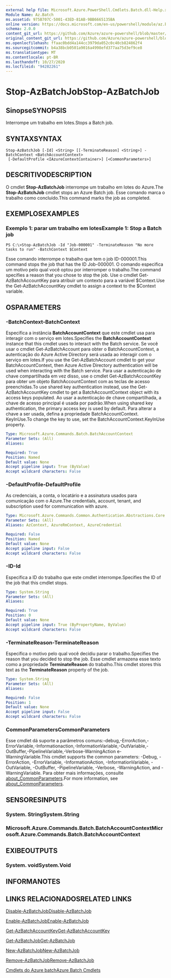 ```yaml
---
external help file: Microsoft.Azure.PowerShell.Cmdlets.Batch.dll-Help.xml
Module Name: Az.Batch
ms.assetid: 975B707C-5001-43ED-81AB-9BB6665135BA
online version: https://docs.microsoft.com/en-us/powershell/module/az.batch/stop-azbatchjob
schema: 2.0.0
content_git_url: https://github.com/Azure/azure-powershell/blob/master/src/Batch/Batch/help/Stop-AzBatchJob.md
original_content_git_url: https://github.com/Azure/azure-powershell/blob/master/src/Batch/Batch/help/Stop-AzBatchJob.md
ms.openlocfilehash: ffaac0bdd4a144cc3979da052c0c40cb824862f4
ms.sourcegitcommit: b4a38bcb0501a9016a4998efd377aa75d3ef9ce8
ms.translationtype: MT
ms.contentlocale: pt-BR
ms.lasthandoff: 10/27/2020
ms.locfileid: "94282261"
---
```

# <span data-ttu-id="e7e14-101">Stop-AzBatchJob</span><span class="sxs-lookup"><span data-stu-id="e7e14-101">Stop-AzBatchJob</span></span>

## <span data-ttu-id="e7e14-102">Sinopse</span><span class="sxs-lookup"><span data-stu-id="e7e14-102">SYNOPSIS</span></span>
<span data-ttu-id="e7e14-103">Interrompe um trabalho em lotes.</span><span class="sxs-lookup"><span data-stu-id="e7e14-103">Stops a Batch job.</span></span>

## <span data-ttu-id="e7e14-104">SYNTAX</span><span class="sxs-lookup"><span data-stu-id="e7e14-104">SYNTAX</span></span>

```
Stop-AzBatchJob [-Id] <String> [[-TerminateReason] <String>] -BatchContext <BatchAccountContext>
 [-DefaultProfile <IAzureContextContainer>] [<CommonParameters>]
```

## <span data-ttu-id="e7e14-105">DESCRITIVO</span><span class="sxs-lookup"><span data-stu-id="e7e14-105">DESCRIPTION</span></span>
<span data-ttu-id="e7e14-106">O cmdlet **Stop-AzBatchJob** interrompe um trabalho em lotes do Azure.</span><span class="sxs-lookup"><span data-stu-id="e7e14-106">The **Stop-AzBatchJob** cmdlet stops an Azure Batch job.</span></span>
<span data-ttu-id="e7e14-107">Esse comando marca o trabalho como concluído.</span><span class="sxs-lookup"><span data-stu-id="e7e14-107">This command marks the job as completed.</span></span>

## <span data-ttu-id="e7e14-108">EXEMPLOS</span><span class="sxs-lookup"><span data-stu-id="e7e14-108">EXAMPLES</span></span>

### <span data-ttu-id="e7e14-109">Exemplo 1: parar um trabalho em lotes</span><span class="sxs-lookup"><span data-stu-id="e7e14-109">Example 1: Stop a Batch job</span></span>
```
PS C:\>Stop-AzBatchJob -Id "Job-000001" -TerminateReason "No more tasks to run" -BatchContext $Context
```

<span data-ttu-id="e7e14-110">Esse comando interrompe o trabalho que tem o job ID-000001.</span><span class="sxs-lookup"><span data-stu-id="e7e14-110">This command stops the job that has the ID Job-000001.</span></span>
<span data-ttu-id="e7e14-111">O comando especifica um motivo pelo qual você optou por interromper o trabalho.</span><span class="sxs-lookup"><span data-stu-id="e7e14-111">The command specifies a reason that you chose to stop the job.</span></span>
<span data-ttu-id="e7e14-112">Use o cmdlet Get-AzBatchAccountKey para atribuir um contexto para a variável $Context.</span><span class="sxs-lookup"><span data-stu-id="e7e14-112">Use the Get-AzBatchAccountKey cmdlet to assign a context to the $Context variable.</span></span>

## <span data-ttu-id="e7e14-113">OS</span><span class="sxs-lookup"><span data-stu-id="e7e14-113">PARAMETERS</span></span>

### <span data-ttu-id="e7e14-114">-BatchContext</span><span class="sxs-lookup"><span data-stu-id="e7e14-114">-BatchContext</span></span>
<span data-ttu-id="e7e14-115">Especifica a instância **BatchAccountContext** que este cmdlet usa para interagir com o serviço em lotes.</span><span class="sxs-lookup"><span data-stu-id="e7e14-115">Specifies the **BatchAccountContext** instance that this cmdlet uses to interact with the Batch service.</span></span>
<span data-ttu-id="e7e14-116">Se você usar o cmdlet Get-AzBatchAccount para obter o BatchAccountContext, a autenticação do Azure Active Directory será usada ao interagir com o serviço em lotes.</span><span class="sxs-lookup"><span data-stu-id="e7e14-116">If you use the Get-AzBatchAccount cmdlet to get your BatchAccountContext, then Azure Active Directory authentication will be used when interacting with the Batch service.</span></span> <span data-ttu-id="e7e14-117">Para usar a autenticação de chave compartilhada em vez disso, use o cmdlet Get-AzBatchAccountKey para obter um objeto BatchAccountContext com as teclas de acesso preenchidas.</span><span class="sxs-lookup"><span data-stu-id="e7e14-117">To use shared key authentication instead, use the Get-AzBatchAccountKey cmdlet to get a BatchAccountContext object with its access keys populated.</span></span> <span data-ttu-id="e7e14-118">Ao usar a autenticação de chave compartilhada, a chave de acesso principal é usada por padrão.</span><span class="sxs-lookup"><span data-stu-id="e7e14-118">When using shared key authentication, the primary access key is used by default.</span></span> <span data-ttu-id="e7e14-119">Para alterar a chave a ser usada, defina a propriedade BatchAccountContext. KeyInUse.</span><span class="sxs-lookup"><span data-stu-id="e7e14-119">To change the key to use, set the BatchAccountContext.KeyInUse property.</span></span>

```yaml
Type: Microsoft.Azure.Commands.Batch.BatchAccountContext
Parameter Sets: (All)
Aliases:

Required: True
Position: Named
Default value: None
Accept pipeline input: True (ByValue)
Accept wildcard characters: False
```

### <span data-ttu-id="e7e14-120">-DefaultProfile</span><span class="sxs-lookup"><span data-stu-id="e7e14-120">-DefaultProfile</span></span>
<span data-ttu-id="e7e14-121">As credenciais, a conta, o locatário e a assinatura usados para comunicação com o Azure.</span><span class="sxs-lookup"><span data-stu-id="e7e14-121">The credentials, account, tenant, and subscription used for communication with azure.</span></span>

```yaml
Type: Microsoft.Azure.Commands.Common.Authentication.Abstractions.Core.IAzureContextContainer
Parameter Sets: (All)
Aliases: AzContext, AzureRmContext, AzureCredential

Required: False
Position: Named
Default value: None
Accept pipeline input: False
Accept wildcard characters: False
```

### <span data-ttu-id="e7e14-122">-ID</span><span class="sxs-lookup"><span data-stu-id="e7e14-122">-Id</span></span>
<span data-ttu-id="e7e14-123">Especifica a ID do trabalho que este cmdlet interrompe.</span><span class="sxs-lookup"><span data-stu-id="e7e14-123">Specifies the ID of the job that this cmdlet stops.</span></span>

```yaml
Type: System.String
Parameter Sets: (All)
Aliases:

Required: True
Position: 0
Default value: None
Accept pipeline input: True (ByPropertyName, ByValue)
Accept wildcard characters: False
```

### <span data-ttu-id="e7e14-124">-TerminateReason</span><span class="sxs-lookup"><span data-stu-id="e7e14-124">-TerminateReason</span></span>
<span data-ttu-id="e7e14-125">Especifica o motivo pelo qual você decidiu parar o trabalho.</span><span class="sxs-lookup"><span data-stu-id="e7e14-125">Specifies the reason that you decided to stop the job.</span></span>
<span data-ttu-id="e7e14-126">Esse cmdlet armazena esse texto como a propriedade **TerminateReason** do trabalho.</span><span class="sxs-lookup"><span data-stu-id="e7e14-126">This cmdlet stores this text as the **TerminateReason** property of the job.</span></span>

```yaml
Type: System.String
Parameter Sets: (All)
Aliases:

Required: False
Position: 1
Default value: None
Accept pipeline input: False
Accept wildcard characters: False
```

### <span data-ttu-id="e7e14-127">CommonParameters</span><span class="sxs-lookup"><span data-stu-id="e7e14-127">CommonParameters</span></span>
<span data-ttu-id="e7e14-128">Esse cmdlet dá suporte a parâmetros comuns:-debug,-ErrorAction,-ErrorVariable,-Informationaction,-InformationVariable,-OutVariable,-OutBuffer,-PipelineVariable,-Verbose-WarningAction e-WarningVariable.</span><span class="sxs-lookup"><span data-stu-id="e7e14-128">This cmdlet supports the common parameters: -Debug, -ErrorAction, -ErrorVariable, -InformationAction, -InformationVariable, -OutVariable, -OutBuffer, -PipelineVariable, -Verbose, -WarningAction, and -WarningVariable.</span></span> <span data-ttu-id="e7e14-129">Para obter mais informações, consulte [about_CommonParameters](http://go.microsoft.com/fwlink/?LinkID=113216).</span><span class="sxs-lookup"><span data-stu-id="e7e14-129">For more information, see [about_CommonParameters](http://go.microsoft.com/fwlink/?LinkID=113216).</span></span>

## <span data-ttu-id="e7e14-130">SENSORES</span><span class="sxs-lookup"><span data-stu-id="e7e14-130">INPUTS</span></span>

### <span data-ttu-id="e7e14-131">System. String</span><span class="sxs-lookup"><span data-stu-id="e7e14-131">System.String</span></span>

### <span data-ttu-id="e7e14-132">Microsoft.Azure.Commands.Batch.BatchAccountContext</span><span class="sxs-lookup"><span data-stu-id="e7e14-132">Microsoft.Azure.Commands.Batch.BatchAccountContext</span></span>

## <span data-ttu-id="e7e14-133">EXIBE</span><span class="sxs-lookup"><span data-stu-id="e7e14-133">OUTPUTS</span></span>

### <span data-ttu-id="e7e14-134">System. void</span><span class="sxs-lookup"><span data-stu-id="e7e14-134">System.Void</span></span>

## <span data-ttu-id="e7e14-135">INFORMA</span><span class="sxs-lookup"><span data-stu-id="e7e14-135">NOTES</span></span>

## <span data-ttu-id="e7e14-136">LINKS RELACIONADOS</span><span class="sxs-lookup"><span data-stu-id="e7e14-136">RELATED LINKS</span></span>

[<span data-ttu-id="e7e14-137">Disable-AzBatchJob</span><span class="sxs-lookup"><span data-stu-id="e7e14-137">Disable-AzBatchJob</span></span>](./Disable-AzBatchJob.md)

[<span data-ttu-id="e7e14-138">Enable-AzBatchJob</span><span class="sxs-lookup"><span data-stu-id="e7e14-138">Enable-AzBatchJob</span></span>](./Enable-AzBatchJob.md)

[<span data-ttu-id="e7e14-139">Get-AzBatchAccountKey</span><span class="sxs-lookup"><span data-stu-id="e7e14-139">Get-AzBatchAccountKey</span></span>](./Get-AzBatchAccountKey.md)

[<span data-ttu-id="e7e14-140">Get-AzBatchJob</span><span class="sxs-lookup"><span data-stu-id="e7e14-140">Get-AzBatchJob</span></span>](./Get-AzBatchJob.md)

[<span data-ttu-id="e7e14-141">New-AzBatchJob</span><span class="sxs-lookup"><span data-stu-id="e7e14-141">New-AzBatchJob</span></span>](./New-AzBatchJob.md)

[<span data-ttu-id="e7e14-142">Remove-AzBatchJob</span><span class="sxs-lookup"><span data-stu-id="e7e14-142">Remove-AzBatchJob</span></span>](./Remove-AzBatchJob.md)

[<span data-ttu-id="e7e14-143">Cmdlets do Azure batch</span><span class="sxs-lookup"><span data-stu-id="e7e14-143">Azure Batch Cmdlets</span></span>](/powershell/module/Az.Batch/)
